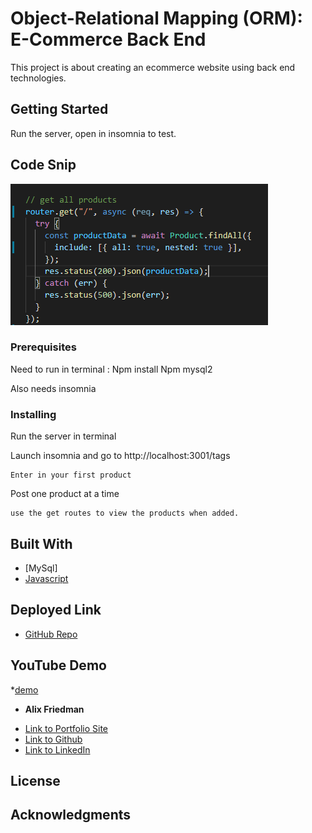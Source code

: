 # Object-Relational Mapping (ORM): E-Commerce Back End
This project is about creating an ecommerce website using back end technologies. 

## Getting Started
Run the server, open in insomnia to test.

## Code Snip
![Code Snippet](snip.png)

### Prerequisites
Need to run in terminal :
Npm install
Npm mysql2

Also needs insomnia

### Installing

Run the server in terminal

Launch insomnia and go to http://localhost:3001/tags
```
Enter in your first product
```
Post one product at a time
```
use the get routes to view the products when added.
```

## Built With
* [MySql]
* [Javascript](https://developer.mozilla.org/en-US/docs/Web/JavaScript)

## Deployed Link

* [GitHub Repo](https://github.com/Alix1713/orm)

## YouTube Demo 
*[demo](https://youtu.be/VPFvyCjtl_o)

* **Alix Friedman** 

- [Link to Portfolio Site](https://alix1713.github.io/nextstep/)
- [Link to Github](https://github.com/alix1713)
- [Link to LinkedIn](https://www.linkedin.com/in/alix1713/)


## License



## Acknowledgments

